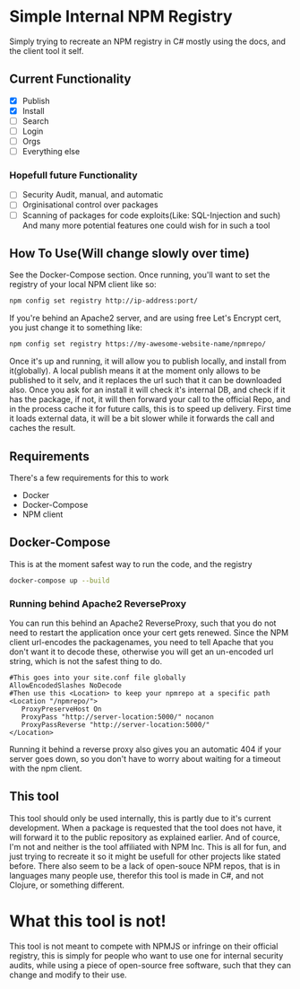 # Simple Internal NPM Registry
Simply trying to recreate an NPM registry in C# mostly using the docs, and the client tool it self.
## Current Functionality
- [x] Publish
- [x] Install
- [ ] Search
- [ ] Login
- [ ] Orgs
- [ ] Everything else
### Hopefull future Functionality
- [ ] Security Audit, manual, and automatic
- [ ] Orginisational control over packages
- [ ] Scanning of packages for code exploits(Like: SQL-Injection and such)
And many more potential features one could wish for in such a tool
## How To Use(Will change slowly over time)
See the Docker-Compose section.
Once running, you'll want to set the registry of your local NPM client like so:
```bash
npm config set registry http://ip-address:port/
```
If you're behind an Apache2 server, and are using free Let's Encrypt cert, you just change it to something like:
```bash
npm config set registry https://my-awesome-website-name/npmrepo/
```
Once it's up and running, it will allow you to publish locally, and install from it(globally).
A local publish means it at the moment only allows to be published to it selv, and it replaces the url such that it can be downloaded also.
Once you ask for an install it will check it's internal DB, and check if it has the package, if not, it will then forward your call to the official Repo, and in the process cache it for future calls, this is to speed up delivery. First time it loads external data, it will be a bit slower while it forwards the call and caches the result.
## Requirements
There's a few requirements for this to work
   * Docker
   * Docker-Compose
   * NPM client

## Docker-Compose
This is at the moment safest way to run the code, and the registry
```bash
docker-compose up --build
```
### Running behind Apache2 ReverseProxy
You can run this behind an Apache2 ReverseProxy, such that you do not need to restart the application once your cert gets renewed. Since the NPM client url-encodes the packagenames, you need to tell Apache that you don't want it to decode these, otherwise you will get an un-encoded url string, which is not the safest thing to do.
```
#This goes into your site.conf file globally
AllowEncodedSlashes NoDecode
#Then use this <Location> to keep your npmrepo at a specific path
<Location "/npmrepo/">
   ProxyPreserveHost On
   ProxyPass "http://server-location:5000/" nocanon
   ProxyPassReverse "http://server-location:5000/"
</Location>
```
Running it behind a reverse proxy also gives you an automatic 404 if your server goes down, so you don't have to worry about waiting for a timeout with the npm client.

## This tool
This tool should only be used internally, this is partly due to it's current development.
When a package is requested that the tool does not have, it will forward it to the public repository as explained earlier.
And of cource, I'm not and neither is the tool affiliated with NPM Inc.
This is all for fun, and just trying to recreate it so it might be usefull for other projects like stated before. There also seem to be a lack of open-souce NPM repos, that is in languages many people use, therefor this tool is made in C#, and not Clojure, or something different.

# What this tool is not!
This tool is not meant to compete with NPMJS or infringe on their official registry, this is simply for people who want to use one for internal security audits, while using a piece of open-source free software, such that they can change and modify to their use.